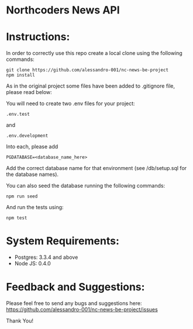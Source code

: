 # Northcoders News API

# Instructions:
In order to correctly use this repo create a local clone using the following commands:
```console
git clone https://github.com/alessandro-001/nc-news-be-project
npm install
```


As in the original project some files have been added to .gitignore file, please read below:


You will need to create two .env files for your project: 
```
.env.test
```
and
```
.env.development
```

Into each, please add 
```
PGDATABASE=<database_name_here>
```
Add the correct database name for that environment (see /db/setup.sql for the database names).

You can also seed the database running the following commands:
```
npm run seed
```
And run the tests using:
```
npm test
```

# System Requirements:

- Postgres: 3.3.4 and above 
- Node JS: 0.4.0

# Feedback and Suggestions:
Please feel free to send any bugs and suggestions here: https://github.com/alessandro-001/nc-news-be-project/issues


Thank You!